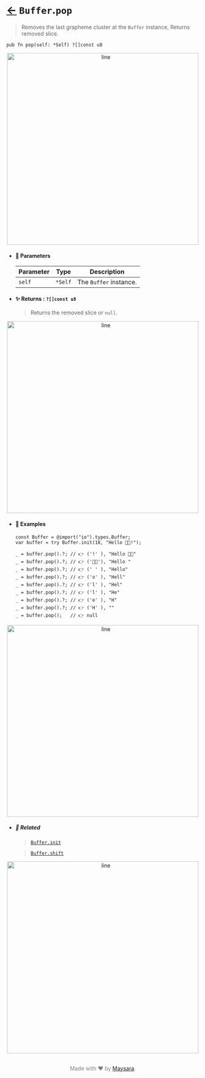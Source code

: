 # [←](../Buffer.md) `Buffer`.`pop`

> Removes the last grapheme cluster at the `Buffer` instance, Returns removed slice.

```zig
pub fn pop(self: *Self) ?[]const u8
```

<div align="center">
<img src="https://github.com/maysara-elshewehy/io-bench/tree/main/dist/img/md/line.png" alt="line" style="width:500px;"/>
</div>

- #### 🧩 Parameters

    | Parameter | Type    | Description            |
    | --------- | ------- | ---------------------- |
    | `self`    | `*Self` | The `Buffer` instance. |

- #### ✨ Returns : `?[]const u8`

    > Returns the removed slice or `null`.

<div align="center">
<img src="https://github.com/maysara-elshewehy/io-bench/tree/main/dist/img/md/line.png" alt="line" style="width:500px;"/>
</div>

- #### 🧪 Examples

    ```zig
    const Buffer = @import("io").types.Buffer;
    var buffer = try Buffer.init(18, "Hello 👨‍🏭!");
    ```

    ```zig
    _ = buffer.pop().?; // 👉 ('!' ), "Hello 👨‍🏭"
    _ = buffer.pop().?; // 👉 ('👨‍🏭'), "Hello "
    _ = buffer.pop().?; // 👉 (' ' ), "Hello"
    _ = buffer.pop().?; // 👉 ('o' ), "Hell"
    _ = buffer.pop().?; // 👉 ('l' ), "Hel"
    _ = buffer.pop().?; // 👉 ('l' ), "He"
    _ = buffer.pop().?; // 👉 ('e' ), "H"
    _ = buffer.pop().?; // 👉 ('H' ), ""
    _ = buffer.pop();   // 👉 null
    ```

<div align="center">
<img src="https://github.com/maysara-elshewehy/io-bench/tree/main/dist/img/md/line.png" alt="line" style="width:500px;"/>
</div>

- ##### 🔗 Related

  > [`Buffer.init`](./init.md)

  > [`Buffer.shift`](./shift.md)

<div align="center">
<img src="https://github.com/maysara-elshewehy/io-bench/tree/main/dist/img/md/line.png" alt="line" style="width:500px;"/>
</div>

<p align="center" style="color:grey;"><br />Made with ❤️ by <a href="http://github.com/maysara-elshewehy" target="blank">Maysara</a>.</p>